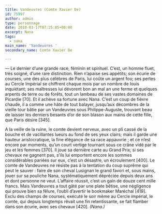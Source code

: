 ```yaml
---
title: Vandeuvres (Comte Xavier De)
id: 75997
author: admin
type: personnage
date: 2010-03-17T07:25:05+00:00
excerpt: Nana
tags:
  - nana
main_name: 'Vandeuvres '
secondary_name: Comte Xavier De

---
```

— Le dernier d&rsquo;une grande race, féminin et spirituel. C&rsquo;est, un homme fluet, très soigné, d&rsquo;une rare distinction. Rien n&rsquo;apaise ses appétits; son écurie de courses, une des plus célèbres de Paris, lui coûte un argent fou; ses pertes au Cercle Impérial se chiffrent chaque mois par un nombre de louis inquiétant; ses maîtresses lui dévorent bon an mal an une ferme et quelques arpents de terre ou de forêts, tout un lambeau de ses vastes domaines de Picardie [70]. Et il achève sa fortune avec Nana. C&rsquo;est un coup de fièvre chaude, il a comme une hâte de tout balayer, jusqu&rsquo;aux décombres de la vieille tour bâtie par un Vandeuvres sous Philippe-Auguste, trouvant beau de laisser les derniers besants d&rsquo;or de son blason aux mains de cette fille, que Paris désire [345].

A la veille de la ruine, le comte devient nerveux, avec un pli cassé de la bouche et de vacillantes lueurs au fond de ses yeux clairs; mais il garde une hauteur aristocratique, la fine élégance de sa race appauvrie ; et ce n&rsquo;est encore par moments, qu&rsquo;un court vertige tournant sous ce crâne vidé par le jeu et les femmes [370]. Il joue sa dernière carte au Grand Prix; si ses chevaux ne gagnent pas, s&rsquo;ils lui emportent encore les sommes considérables pariées sur eux, c&rsquo;est un désastre, un écroulement [400]. Le comte de Vandeuvres ne résiste pas à la tentation du coup suprême qui peut le sauver : faire de son cheval Lusignan le grand favori et, sous mains, jouer sur sa pouliche Nana, systématiquement dépréciée depuis deux ans et dont personne ne veut. L&rsquo;affaire réussit, c&rsquo;est un gain de douze cent mille francs. Mais Vandeuvres a tout gâté par une plate bêtise, une négligence qui prouve bien sa fêlure, l&rsquo;oubli d&rsquo;avertir le bookmaker Maréchal [419]. Exclu des champs de courses, exécuté le soir même au Cercle impérial, le comte, qui depuis longtemps rêvait une fin retentissante, se fait flamber dans son écurie, avec ses chevaux [420]. _(Nana.)_